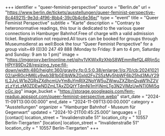 +++
identifier = "queer-feminist-perspective"
source = "Berlin.de"
url = "https://www.berlin.de/tickets/ausstellungen/queer-feminist-perspective-8c449215-9e3d-4f96-8bb4-39c0b4c6e36e/"
type = "event"
title = "Queer Feminist Perspective"
subtitle = "Karte"
description = "Contrary to heteronormative readings, this tour is dedicated to the various queer connections in Hamburger Bahnhof.Free of charge with a valid admission ticket. Registration not required.All tours can be booked for groups through Museumsdienst as well:Book the tour “Queer Feminist Perspective” for a group visit+49 (0)30 247 49 888 (Monday to Friday: 9 am to 4 pm, Saturday and Sunday: 9 am to 1 pm)"
image = "https://imgproxy.berlinonline.net/qjhv1VKWlxRzXhbS8WEmmRefQL4RIjnScHPtY89Dx28/resizing_type:fill-down/width:480/height:360/gravity:fp:0.5:0.38/enlarge:1/q:70/cb:2024102102/aHR0cHM6Ly9wb3B1bGEtbWlkZGxld2FyZS5zMy5hbWF6b25hd3MuY29tL2JvLW1pZGRsZXdhcmUvYm8uYmRlX2NoYW5uZWwuZXZlbnQvaW1hZ2VzLzYzLzM0ZDEwNDZmLTAxZDQtYTdmNi1mYjNmLTg3N2VlMzUwNTI0Mi5qcGc.jpg"
image_bucket = "https://storage.googleapis.com/fem-readup.appspot.com/queer-feminist-perspective.webp"
start_date = "2024-11-09T13:00:00.000"
end_date = "2024-11-09T13:00:00.000"
category = "Ausstellungen"
organizer = "Hamburger Bahnhof - Museum für Gegenwart"
updated = "2024-10-21T00:45:25.000"
languages = []
[contact]
location_street = "Invalidenstraße 51"
location_city = " 10557 Berlin-Tiergarten"
[location]
location_street = "Invalidenstraße 51"
location_city = " 10557 Berlin-Tiergarten"
+++
